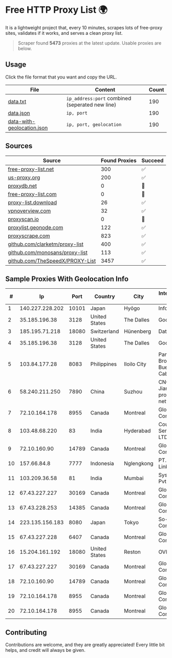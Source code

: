 
# Free HTTP Proxy List 🌍

It is a lightweight project that, every 10 minutes, scrapes lots of free-proxy sites, validates if it works, and serves a clean proxy list.


> Scraper found **5473** proxies at the latest update. Usable proxies are below.

## Usage

Click the file format that you want and copy the URL.


|File|Content|Count|
|----|-------|-----|
|[data.txt](https://raw.githubusercontent.com/themiralay/Proxy-List-World/master/data.txt)|`ip_address:port` combined (seperated new line)|190|
|[data.json](https://raw.githubusercontent.com/themiralay/Proxy-List-World/master/data.json)|`ip, port`|190|
|[data-with-geolocation.json](https://raw.githubusercontent.com/themiralay/Proxy-List-World/master/data-with-geolocation.json)|`ip, port, geolocation`|190|

## Sources

|Source|Found Proxies|Succeed|
|------|-------------|-------|
|[free-proxy-list.net](https://free-proxy-list.net)|300|✅|
|[us-proxy.org](https://www.us-proxy.org)|200|✅|
|[proxydb.net](http://proxydb.net)|0|🚫|
|[free-proxy-list.com](https://free-proxy-list.com/?page=&port=&type%5B%5D=http&type%5B%5D=https&up_time=0&search=Search)|0|🚫|
|[proxy-list.download](https://www.proxy-list.download/HTTP)|26|✅|
|[vpnoverview.com](https://vpnoverview.com/privacy/anonymous-browsing/free-proxy-servers)|32|✅|
|[proxyscan.io](https://www.proxyscan.io)|0|🚫|
|[proxylist.geonode.com](https://proxylist.geonode.com/api/proxy-list?limit=300&page=1&sort_by=lastChecked&sort_type=desc&protocols=http,https)|122|✅|
|[proxyscrape.com](https://api.proxyscrape.com/v2/?request=displayproxies&protocol=http&timeout=10000&country=all&ssl=all&anonymity=all)|823|✅|
|[github.com/clarketm/proxy-list](https://raw.githubusercontent.com/clarketm/proxy-list/master/proxy-list-raw.txt)|400|✅|
|[github.com/monosans/proxy-list](https://raw.githubusercontent.com/monosans/proxy-list/main/proxies/http.txt)|113|✅|
|[github.com/TheSpeedX/PROXY-List](https://raw.githubusercontent.com/TheSpeedX/PROXY-List/master/http.txt)|3457|✅|


## Sample Proxies With Geolocation Info

|#|Ip|Port|Country|City|Internet Service Provider|
|-|--|----|-------|----|-------------------------|
|1|140.227.228.202|10101|Japan|Hyōgo|InfoSphere|
|2|35.185.196.38|3128|United States|The Dalles|Google LLC|
|3|185.195.71.218|18080|Switzerland|Hünenberg|Datasource AG|
|4|35.185.196.38|3128|United States|The Dalles|Google LLC|
|5|103.84.177.28|8083|Philippines|Iloilo City|Panay Broadband / Buenavista Cable TV., Inc.|
|6|58.240.211.250|7890|China|Suzhou|CNC Group Jiangsu province network|
|7|72.10.164.178|8955|Canada|Montreal|GloboTech Communications|
|8|103.48.68.220|83|India|Hyderabad|Country Online Services PVT LTD|
|9|72.10.160.90|14789|Canada|Montreal|GloboTech Communications|
|10|157.66.84.8|7777|Indonesia|Nglengkong|PT. Menaksopal Link Nusantara|
|11|103.209.36.58|81|India|Mumbai|Syscon Infoway Pvt. Ltd.|
|12|67.43.227.227|30169|Canada|Montreal|GloboTech Communications|
|13|67.43.228.253|14385|Canada|Montreal|GloboTech Communications|
|14|223.135.156.183|8080|Japan|Tokyo|So-net Corporation|
|15|67.43.227.228|6407|Canada|Montreal|GloboTech Communications|
|16|15.204.161.192|18080|United States|Reston|OVH SAS|
|17|67.43.227.227|30169|Canada|Montreal|GloboTech Communications|
|18|72.10.160.90|14789|Canada|Montreal|GloboTech Communications|
|19|72.10.164.178|8955|Canada|Montreal|GloboTech Communications|
|20|72.10.164.178|8955|Canada|Montreal|GloboTech Communications|



## Contributing

Contributions are welcome, and they are greatly appreciated! Every
little bit helps, and credit will always be given.

